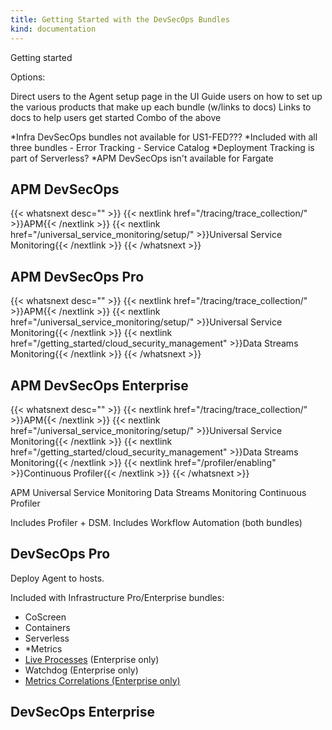 ```yaml
---
title: Getting Started with the DevSecOps Bundles
kind: documentation
---
```


Getting started

Options:

Direct users to the Agent setup page in the UI
Guide users on how to set up the various products that make up each bundle (w/links to docs)
Links to docs to help users get started
Combo of the above

*Infra DevSecOps bundles not available for US1-FED???
*Included with all three bundles
    - Error Tracking
    - Service Catalog
*Deployment Tracking is part of Serverless?
*APM DevSecOps isn't available for Fargate

## APM DevSecOps

{{< whatsnext desc="" >}}
    {{< nextlink href="/tracing/trace_collection/" >}}APM{{< /nextlink >}}
    {{< nextlink href="/universal_service_monitoring/setup/" >}}Universal Service Monitoring{{< /nextlink >}}
{{< /whatsnext >}}

## APM DevSecOps Pro

{{< whatsnext desc="" >}}
    {{< nextlink href="/tracing/trace_collection/" >}}APM{{< /nextlink >}}
    {{< nextlink href="/universal_service_monitoring/setup/" >}}Universal Service Monitoring{{< /nextlink >}}
    {{< nextlink href="/getting_started/cloud_security_management" >}}Data Streams Monitoring{{< /nextlink >}}
{{< /whatsnext >}}

## APM DevSecOps Enterprise

{{< whatsnext desc="" >}}
    {{< nextlink href="/tracing/trace_collection/" >}}APM{{< /nextlink >}}
    {{< nextlink href="/universal_service_monitoring/setup/" >}}Universal Service Monitoring{{< /nextlink >}}
    {{< nextlink href="/getting_started/cloud_security_management" >}}Data Streams Monitoring{{< /nextlink >}}
    {{< nextlink href="/profiler/enabling" >}}Continuous Profiler{{< /nextlink >}}
{{< /whatsnext >}}

APM
Universal Service Monitoring
Data Streams Monitoring
Continuous Profiler

Includes Profiler + DSM.
Includes Workflow Automation (both bundles)

## DevSecOps Pro

Deploy Agent to hosts.

Included with Infrastructure Pro/Enterprise bundles:

- CoScreen
- Containers
- Serverless
- *Metrics
- [Live Processes][1] (Enterprise only)
- Watchdog (Enterprise only)
- [Metrics Correlations (Enterprise only)][2]

## DevSecOps Enterprise

[1]: /infrastructure/process/?tab=linuxwindows
[2]: /dashboards/correlations/



